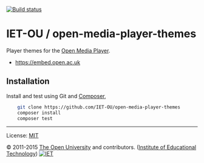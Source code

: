 [![Build status][travis-icon]][travis-ci]


# IET-OU / open-media-player-themes

Player themes for the [Open Media Player][omp].

* <https://embed.open.ac.uk>


## Installation

Install and test using Git and [Composer][],

```sh
    git clone https://github.com/IET-OU/open-media-player-themes
    composer install
    composer test
```

---
License:  [MIT][]

© 2011-2015 [The Open University][ou] and contributors. ([Institute of Educational Technology][iet])
[![IET][iet-logo]][iet]


[MIT]: http://iet-ou.mit-license.org/2011 "MIT license"
[omp]: https://github.com/IET-OU/open-media-player
[iet]: http://iet.open.ac.uk/
[iet-logo]: http://www.gravatar.com/avatar/94fd203f6c3a056cf590a76ea2f03387?t=IET&s=40
[ou]:  http://www.open.ac.uk/
[Composer]: https://getcomposer.org/
[travis-ci]: https://travis-ci.org/IET-OU/open-media-player-themes "Build status — Travis CI"
[travis-icon]: https://travis-ci.org/IET-OU/open-media-player-themes.svg
